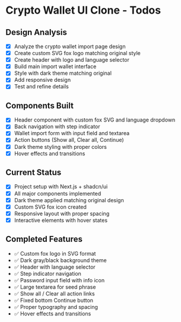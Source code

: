 # Crypto Wallet UI Clone - Todos

## Design Analysis
- [x] Analyze the crypto wallet import page design
- [x] Create custom SVG fox logo matching original style
- [x] Create header with logo and language selector
- [x] Build main import wallet interface
- [x] Style with dark theme matching original
- [x] Add responsive design
- [x] Test and refine details

## Components Built
- [x] Header component with custom fox SVG and language dropdown
- [x] Back navigation with step indicator
- [x] Wallet import form with input field and textarea
- [x] Action buttons (Show all, Clear all, Continue)
- [x] Dark theme styling with proper colors
- [x] Hover effects and transitions

## Current Status
- [x] Project setup with Next.js + shadcn/ui
- [x] All major components implemented
- [x] Dark theme applied matching original design
- [x] Custom SVG fox icon created
- [x] Responsive layout with proper spacing
- [x] Interactive elements with hover states

## Completed Features
- ✅ Custom fox logo in SVG format
- ✅ Dark gray/black background theme
- ✅ Header with language selector
- ✅ Step indicator navigation
- ✅ Password input field with info icon
- ✅ Large textarea for seed phrase
- ✅ Show all / Clear all action links
- ✅ Fixed bottom Continue button
- ✅ Proper typography and spacing
- ✅ Hover effects and transitions
